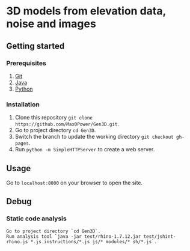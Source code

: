 # 3D models from elevation data, noise and images

## Getting started

### Prerequisites

  1. [Git](https://git-scm.com/)
  2. [Java](https://jdk.java.net/)
  3. [Python](https://www.python.org)
  
### Installation

  1. Clone this repository `git clone https://github.com/Max0Power/Gen3D.git`.
  2. Go to project directory `cd Gen3D`.
  3. Switch the branch to update the working directory `git checkout gh-pages`.
  4. Run `python -m SimpleHTTPServer` to create a web server.

## Usage

  Go to `localhost:8000` on your browser to open the site.

## Debug

### Static code analysis

    Go to project directory `cd Gen3D`.
    Run analysis tool `java -jar test/rhino-1.7.12.jar test/jshint-rhino.js *.js instructions/*.js js/* modules/* sh/*.js`.
